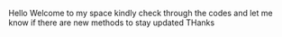 Hello Welcome to my space kindly check through the codes and let me know if there are new methods to stay updated 
THanks

